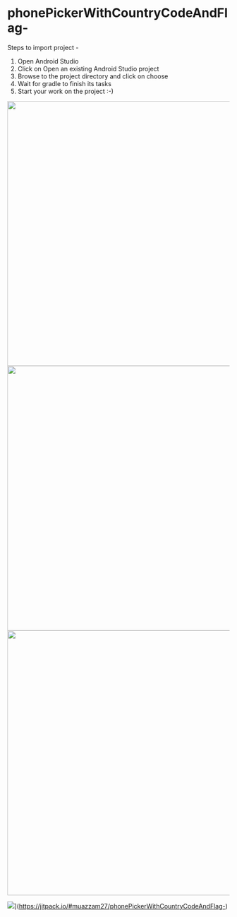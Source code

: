 # phonePickerWithCountryCodeAndFlag-
Steps to import project - <br>
1. Open Android Studio <br>
2. Click on Open an existing Android Studio project <br>
3. Browse to the project directory and click on choose <br>
4. Wait for gradle to finish its tasks <br>
5. Start your work on the project :-)


<img height="600"  src="https://s26.postimg.org/wiu37yjuh/Screenshot_20170126_134735.png" />
<img height="600"  src="https://s26.postimg.org/ho5htsa9l/Screenshot_20170126_134742.png" />
<img height="600"  src="https://s26.postimg.org/osnb2thix/Screenshot_20170126_134756.png" />


![](https://jitpack.io/v/muazzam27/phonePickerWithCountryCodeAndFlag-.svg)](https://jitpack.io/#muazzam27/phonePickerWithCountryCodeAndFlag-)


